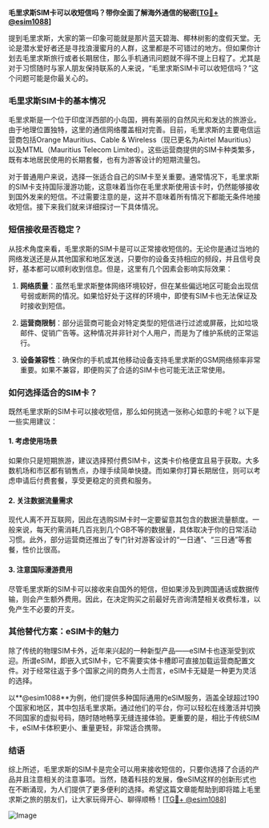 **毛里求斯SIM卡可以收短信吗？带你全面了解海外通信的秘密[[TG💪+ @esim1088](https://t.me/s/esim1088)]**

提到毛里求斯，大家的第一印象可能就是那片蓝天碧海、椰林树影的度假天堂。无论是潜水爱好者还是寻找浪漫蜜月的人群，这里都是不可错过的地方。但如果你计划去毛里求斯旅行或者长期居住，那么手机通讯问题就不得不提上日程了。尤其是对于习惯随时与家人朋友保持联系的人来说，“毛里求斯SIM卡可以收短信吗？”这个问题可能是你最关心的。

### 毛里求斯SIM卡的基本情况

毛里求斯是一个位于印度洋西部的小岛国，拥有美丽的自然风光和发达的旅游业。由于地理位置独特，这里的通信网络覆盖相对完善。目前，毛里求斯的主要电信运营商包括Orange Mauritius、Cable & Wireless（现已更名为Airtel Mauritius）以及MTML（Mauritius Telecom Limited）。这些运营商提供的SIM卡种类繁多，既有本地居民使用的长期套餐，也有为游客设计的短期流量包。

对于普通用户来说，选择一张适合自己的SIM卡至关重要。通常情况下，毛里求斯的SIM卡支持国际漫游功能，这意味着当你在毛里求斯使用该卡时，仍然能够接收到国外发来的短信。不过需要注意的是，这并不意味着所有情况下都能无条件地接收短信。接下来我们就来详细探讨一下具体情况。

### 短信接收是否稳定？

从技术角度来看，毛里求斯的SIM卡是可以正常接收短信的。无论你是通过当地的网络发送还是从其他国家和地区发送，只要你的设备支持相应的频段，并且信号良好，基本都可以顺利收到信息。但是，这里有几个因素会影响实际效果：

1. **网络质量**：虽然毛里求斯整体网络环境较好，但在某些偏远地区可能会出现信号弱或断网的情况。如果恰好处于这样的环境中，即使有SIM卡也无法保证及时接收到短信。
   
2. **运营商限制**：部分运营商可能会对特定类型的短信进行过滤或屏蔽，比如垃圾邮件、促销广告等。这种情况并非针对个人用户，而是为了维护系统的正常运行。

3. **设备兼容性**：确保你的手机或其他移动设备支持毛里求斯的GSM网络频率非常重要。如果不兼容，即便购买了合适的SIM卡也可能无法正常使用。

### 如何选择适合的SIM卡？

既然毛里求斯的SIM卡可以接收短信，那么如何挑选一张称心如意的卡呢？以下是一些实用建议：

#### 1. 考虑使用场景
如果你只是短期旅游，建议选择预付费SIM卡，这类卡价格便宜且易于获取。大多数机场和市区都有销售点，办理手续简单快捷。而如果你打算长期居住，则可以考虑申请后付费套餐，享受更稳定的资费和服务。

#### 2. 关注数据流量需求
现代人离不开互联网，因此在选购SIM卡时一定要留意其包含的数据流量额度。一般来说，每天约需消耗几百兆到几个GB不等的数据量，具体取决于你的日常活动习惯。此外，部分运营商还推出了专门针对游客设计的“一日通”、“三日通”等套餐，性价比很高。

#### 3. 注意国际漫游费用
尽管毛里求斯的SIM卡可以接收来自国外的短信，但如果涉及到跨国通话或数据传输，则会产生额外费用。因此，在决定购买之前最好先咨询清楚相关收费标准，以免产生不必要的开支。

### 其他替代方案：eSIM卡的魅力

除了传统的物理SIM卡外，近年来兴起的一种新型产品——eSIM卡也逐渐受到欢迎。所谓eSIM，即嵌入式SIM卡，它不需要实体卡槽即可直接加载运营商配置文件。对于经常往返于多个国家之间的商务人士而言，eSIM卡无疑是一种更为灵活的选择。

以**@esim1088**为例，他们提供多种国际通用的eSIM服务，涵盖全球超过190个国家和地区，其中包括毛里求斯。通过他们的平台，你可以轻松在线激活并切换不同国家的虚拟号码，随时随地畅享无缝连接体验。更重要的是，相比于传统SIM卡，eSIM卡体积更小、重量更轻，非常适合携带。

### 结语

综上所述，毛里求斯的SIM卡是完全可以用来接收短信的，只要你选择了合适的产品并且注意相关的注意事项。当然，随着科技的发展，像eSIM这样的创新形式也在不断涌现，为人们提供了更多便利的选择。希望这篇文章能帮助到即将踏上毛里求斯之旅的朋友们，让大家玩得开心、聊得顺畅！[[TG💪+ @esim1088](https://t.me/s/esim1088)]  

![Image](https://i.postimg.cc/4NQfJmqS/Snipaste-2025-05-13-00-14-12.png)